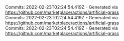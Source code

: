Commits: 2022-02-23T02:24:54.419Z - Generated via https://github.com/marketplace/actions/artificial-grass
<br>
Commits: 2022-02-23T02:24:54.419Z - Generated via https://github.com/marketplace/actions/artificial-grass
<br>
Commits: 2022-02-23T02:24:54.419Z - Generated via https://github.com/marketplace/actions/artificial-grass
<br>
